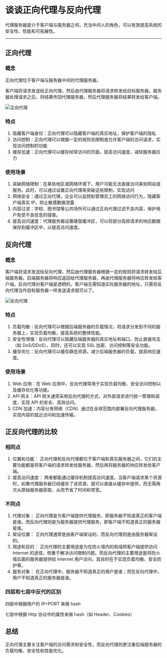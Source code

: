 # 谈谈正向代理与反向代理


代理服务器是介于客户端与服务器之间，充当中间人的角色，可以有效提高系统的安全性、性能和可拓展性。

<!--more-->

---

## 正向代理

### 概念

正向代理位于客户端与服务器中间的代理服务器。

客户端将请求发送给正向代理，然后由代理服务器将请求转发给目标服务器。服务器处理请求之后，将结果传回代理服务器，然后代理服务器将结果转发给客户端。

![正向代理](https://cdn.jsdelivr.net/gh/pjimming/picx-images-hosting@master/20240902/image-image.73tw0jixkw.webp)

### 特点

1. 隐藏客户端身份：正向代理可以隐藏客户端的真实地址，保护客户端的隐私
2. 访问控制：正向代理可以根据一定的规则去限制或允许客户端的访问请求，实现访问控制的功能
3. 缓存加速：正向代理可以缓存经常访问的页面，提高访问速度，减轻服务器压力

### 使用场景

1. 突破网络限制：在某些地区或网络环境下，用户可能无法直接访问某些网站或服务。此时，可以通过设置正向代理来突破这些限制，实现访问
2. 网络安全：通过正向代理，企业可以监控和管理员工的网络访问行为，隐藏客户端真实 IP，防止敏感数据泄露
3. 内容过滤：学校、图书馆等公共场所可以通过正向代理过滤不良内容，保护用户免受不良信息的侵害。
4. 提高访问速度：代理服务器设置硬盘缓冲区，可以将部分高频请求的响应数据保存到缓冲区中，以提高访问速度。

## 反向代理

### 概念

客户端将请求发送给反向代理，然后由代理服务器根据一定的规则将请求转发给后端服务器。后端服务器将响应返回给代理服务器，再由代理服务器将响应转发给客户端。反向代理对客户端是透明的，客户端无需知道实际服务器的地址，只需将反向代理当作目标服务器一样发送请求就可以了。

![反向代理](https://cdn.jsdelivr.net/gh/pjimming/picx-images-hosting@master/20240902/image-image.6t727e80ox.webp)

### 特点

1. 负载均衡：反向代理可以根据后端服务器的负载情况，将请求分发到不同的服务器上，实现负载均衡，提高系统的整体性能。
2. 安全性增强：反向代理可以隐藏后端服务器的真实地址和端口，防止直接攻击（如 DoS/DDoS）。同时，还可以实现 SSL 加密、访问控制等安全功能。
3. 缓存优化：反向代理可以缓存静态资源，减少后端服务器的负载，提高响应速度。

### 使用场景

1. Web 应用：在 Web 应用中，反向代理常用于实现负载均衡、安全访问控制以及缓存优化等功能。
2. API 网关：API 网关通常采用反向代理的方式，对外部请求进行统一管理和调度，实现 API 的安全、高效访问。
3. CDN 加速：内容分发网络（CDN）通过在全球范围内部署反向代理服务器，实现内容的就近访问和加速传输。

## 正反向代理的比较

### 相同点

1. 位置和功能： 正向代理和反向代理都位于客户端和真实服务器之间，它们的主要功能都是将客户端的请求转发给服务器，然后再将服务器的响应转发给客户端。
2. 提高访问速度： 两者都能通过缓存机制提高访问速度。当客户端请求某个资源时，如果代理服务器已经缓存了该资源，就可以直接从缓存中提供，而无需再次从原始服务器获取，从而节省了时间和带宽。

### 不同点

1. 代理对象： 正向代理是为客户端提供代理服务，即服务器不知道真正的客户端是谁。而反向代理则是为服务器提供代理服务，即客户端不知道真正的服务器是谁。
2. 架设位置： 正向代理通常是由客户端架设的，而反向代理则是由服务器架设的。
3. 用途和目的： 正向代理的主要用途是为在防火墙内的局域网客户端提供访问 Internet 的途径，侧重于解决访问限制问题。而反向代理的主要用途是将防火墙后面的服务器提供给 Internet 用户访问，其目的在于实现负载均衡、安全防护等。
4. 服务对象： 在正向代理中，服务器不知道真正的用户是谁；而在反向代理中，用户不知道真正的服务器是谁。

### 四层和七层中反代的区别

四层中根据用户的 IP+PORT 来做 hash

七层中根据 Http 协议中的属性来做 hash（如 Header、Cookies）

## 总结

正向代理主要关注客户端的访问需求和安全性，而反向代理则更注重后端服务器的负载均衡、安全性和性能优化。

